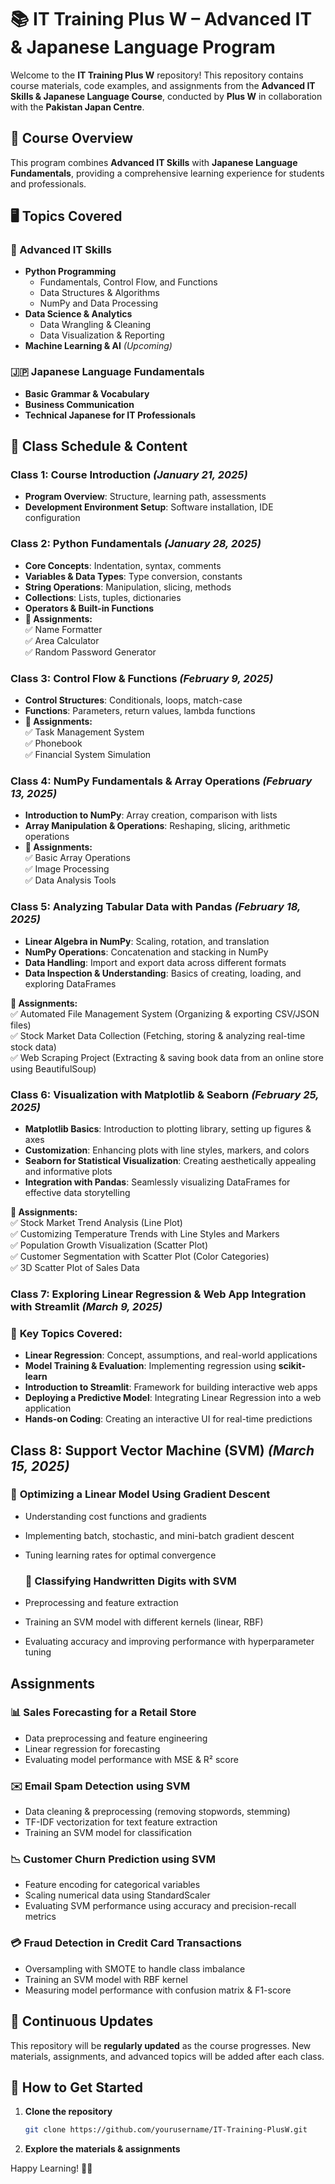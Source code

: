 
# 📚 IT Training Plus W – Advanced IT & Japanese Language Program  

Welcome to the **IT Training Plus W** repository! This repository contains course materials, code examples, and assignments from the **Advanced IT Skills & Japanese Language Course**, conducted by **Plus W** in collaboration with the **Pakistan Japan Centre**.  

## 📖 Course Overview  
This program combines **Advanced IT Skills** with **Japanese Language Fundamentals**, providing a comprehensive learning experience for students and professionals.  

## 🖥 Topics Covered  

### 🚀 Advanced IT Skills  
- **Python Programming**  
  - Fundamentals, Control Flow, and Functions  
  - Data Structures & Algorithms  
  - NumPy and Data Processing  
- **Data Science & Analytics**  
  - Data Wrangling & Cleaning  
  - Data Visualization & Reporting  
- **Machine Learning & AI** *(Upcoming)*  

### 🇯🇵 Japanese Language Fundamentals  
- **Basic Grammar & Vocabulary**  
- **Business Communication**  
- **Technical Japanese for IT Professionals**  

## **📅 Class Schedule & Content**  

### **Class 1: Course Introduction** *(January 21, 2025)*  
- **Program Overview**: Structure, learning path, assessments  
- **Development Environment Setup**: Software installation, IDE configuration  

### **Class 2: Python Fundamentals** *(January 28, 2025)*  
- **Core Concepts**: Indentation, syntax, comments  
- **Variables & Data Types**: Type conversion, constants  
- **String Operations**: Manipulation, slicing, methods  
- **Collections**: Lists, tuples, dictionaries  
- **Operators & Built-in Functions**  
- **📌 Assignments:**  
  ✅ Name Formatter  
  ✅ Area Calculator  
  ✅ Random Password Generator  

### **Class 3: Control Flow & Functions** *(February 9, 2025)*  
- **Control Structures**: Conditionals, loops, match-case  
- **Functions**: Parameters, return values, lambda functions  
- **📌 Assignments:**  
  ✅ Task Management System  
  ✅ Phonebook  
  ✅ Financial System Simulation  

### **Class 4: NumPy Fundamentals & Array Operations** *(February 13, 2025)*  
- **Introduction to NumPy**: Array creation, comparison with lists  
- **Array Manipulation & Operations**: Reshaping, slicing, arithmetic operations  
- **📌 Assignments:**  
  ✅ Basic Array Operations  
  ✅ Image Processing  
  ✅ Data Analysis Tools  

### **Class 5: Analyzing Tabular Data with Pandas** *(February 18, 2025)*  
- **Linear Algebra in NumPy**: Scaling, rotation, and translation  
- **NumPy Operations**: Concatenation and stacking in NumPy  
- **Data Handling**: Import and export data across different formats  
- **Data Inspection & Understanding**: Basics of creating, loading, and exploring DataFrames  

**📌 Assignments:**  
✅ Automated File Management System (Organizing & exporting CSV/JSON files)  
✅ Stock Market Data Collection (Fetching, storing & analyzing real-time stock data)  
✅ Web Scraping Project (Extracting & saving book data from an online store using BeautifulSoup)  

### **Class 6: Visualization with Matplotlib & Seaborn** *(February 25, 2025)*  
- **Matplotlib Basics**: Introduction to plotting library, setting up figures & axes  
- **Customization**: Enhancing plots with line styles, markers, and colors  
- **Seaborn for Statistical Visualization**: Creating aesthetically appealing and informative plots  
- **Integration with Pandas**: Seamlessly visualizing DataFrames for effective data storytelling  

**📌 Assignments:**  
✅ Stock Market Trend Analysis (Line Plot)  
✅ Customizing Temperature Trends with Line Styles and Markers  
✅ Population Growth Visualization (Scatter Plot)  
✅ Customer Segmentation with Scatter Plot (Color Categories)  
✅ 3D Scatter Plot of Sales Data  

### **Class 7: Exploring Linear Regression & Web App Integration with Streamlit** *(March 9, 2025)*  

### 📌 **Key Topics Covered:**  
- **Linear Regression**: Concept, assumptions, and real-world applications  
- **Model Training & Evaluation**: Implementing regression using **scikit-learn**  
- **Introduction to Streamlit**: Framework for building interactive web apps  
- **Deploying a Predictive Model**: Integrating Linear Regression into a web application  
- **Hands-on Coding**: Creating an interactive UI for real-time predictions  

## **Class 8: Support Vector Machine (SVM)** *(March 15, 2025)*  
### 📌 **Optimizing a Linear Model Using Gradient Descent**  
- Understanding cost functions and gradients  
- Implementing batch, stochastic, and mini-batch gradient descent  
- Tuning learning rates for optimal convergence

  ### 📌 **Classifying Handwritten Digits with SVM**  
- Preprocessing and feature extraction  
- Training an SVM model with different kernels (linear, RBF)  
- Evaluating accuracy and improving performance with hyperparameter tuning  

## **Assignments**  

### 📊 **Sales Forecasting for a Retail Store**  
- Data preprocessing and feature engineering  
- Linear regression for forecasting  
- Evaluating model performance with MSE & R² score  

### ✉️ **Email Spam Detection using SVM**  
- Data cleaning & preprocessing (removing stopwords, stemming)  
- TF-IDF vectorization for text feature extraction  
- Training an SVM model for classification  

### 📉 **Customer Churn Prediction using SVM**  
- Feature encoding for categorical variables  
- Scaling numerical data using StandardScaler  
- Evaluating SVM performance using accuracy and precision-recall metrics  

### 💳 **Fraud Detection in Credit Card Transactions**  
- Oversampling with SMOTE to handle class imbalance  
- Training an SVM model with RBF kernel  
- Measuring model performance with confusion matrix & F1-score  
  
## 🔄 Continuous Updates  
This repository will be **regularly updated** as the course progresses. New materials, assignments, and advanced topics will be added after each class.  

## 📝 How to Get Started  

1. **Clone the repository**  
   ```bash
   git clone https://github.com/yourusername/IT-Training-PlusW.git
   ```
2. **Explore the materials & assignments**  

Happy Learning! 🎯🚀  
